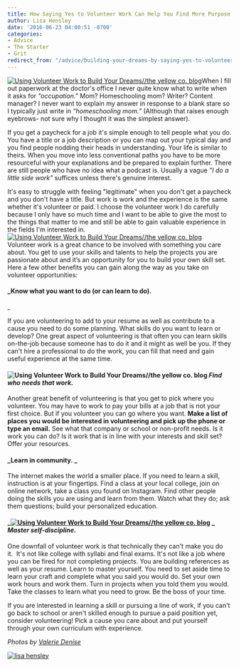 ```yaml
---
title: How Saying Yes to Volunteer Work Can Help You Find More Purpose
author: Lisa Hensley
date: '2016-06-23 04:00:51 -0700'
categories:
- Advice
- The Starter
- Grit
redirect_from: "/advice/building-your-dreams-by-saying-yes-to-volunteer-work/"
---
```


[![Using Volunteer Work to Build Your Dreams//the yellow co. blog](http://yellowconference.com/wp-content/uploads/2016/06/ValerieDenisePhotos-34.jpg)](http://yellowconference.com/wp-content/uploads/2016/06/ValerieDenisePhotos-34.jpg)When I fill out paperwork at the doctor's office I never quite know what to write when it asks for _"occupation."_ Mom? Homeschooling mom? Writer? Content manager? I never want to explain my answer in response to a blank stare so I typically just write in _“homeschooling mom.”_ (Although that raises enough eyebrows- not sure why I thought it was the simplest answer).

If you get a paycheck for a job it's simple enough to tell people what you do. You have a title or a job description or you can map out your typical day and you find people nodding their heads in understanding. Your life is similar to theirs. When you move into less conventional paths you have to be more resourceful with your explanations and be prepared to explain further. There are still people who have no idea what a podcast is. Usually a vague _"I do a little side work"_ suffices unless there's genuine interest. 

It's easy to struggle with feeling "legitimate" when you don't get a paycheck and you don't have a title. But work is work and the experience is the same whether it's volunteer or paid. I choose the volunteer work I do carefully because I only have so much time and I want to be able to give the most to the things that matter to me and still be able to gain valuable experience in the fields I'm interested in. [![Using Volunteer Work to Build Your Dreams//the yellow co. blog](http://yellowconference.com/wp-content/uploads/2016/06/ValerieDenisePhotos-31.jpg)](http://yellowconference.com/wp-content/uploads/2016/06/ValerieDenisePhotos-31.jpg) Volunteer work is a great chance to be involved with something you care about. You get to use your skills and talents to help the projects you are passionate about and it’s an opportunity for you to build your own skill set. Here a few other benefits you can gain along the way as you take on volunteer opportunities: 

#### _Know what you want to do (or can learn to do).  
_

If you are volunteering to add to your resume as well as contribute to a cause you need to do some planning. What skills do you want to learn or develop? One great aspect of volunteering is that often you can learn skills on-the-job because someone has to do it and it might as well be you. If they can't hire a professional to do the work, you can fill that need and gain useful experience at the same time. 

#### ![Using Volunteer Work to Build Your Dreams//the yellow co. blog](http://yellowconference.com/wp-content/uploads/2016/06/ValerieDenisePhotos-5.jpg) _Find who needs that work._

Another great benefit of volunteering is that you get to pick where you volunteer. You may have to work to pay your bills at a job that is not your first choice. But if you volunteer you can go where you want. **Make a list of places you would be interested in volunteering and pick up the phone or type an email.** See what that company or school or non-profit needs. Is it work you can do? Is it work that is in line with your interests and skill set? Offer your resources. 

#### _Learn in community. _

The internet makes the world a smaller place. If you need to learn a skill, instruction is at your fingertips. Find a class at your local college, join on online network, take a class you found on Instagram. Find other people doing the skills you are using and learn from them. Watch what they do; ask them questions; build your personalized education. 

#### _[![Using Volunteer Work to Build Your Dreams//the yellow co. blog](http://yellowconference.com/wp-content/uploads/2016/06/ValerieDenisePhotos-26.jpg)](http://yellowconference.com/wp-content/uploads/2016/06/ValerieDenisePhotos-26.jpg) _ _Master self-discipline._

One downfall of volunteer work is that technically they can't make you do it.  It's not like college with syllabi and final exams. It's not like a job where you can be fired for not completing projects. You are building references as well as your resume. Learn to master yourself. You need to set aside time to learn your craft and complete what you said you would do. Set your own work hours and work them. Turn in projects when you told them you would. Take the classes to learn what you need to grow. Be the boss of your time.

If you are interested in learning a skill or pursuing a line of work, if you can't go back to school or aren't skilled enough to pursue a paid position yet, consider volunteering! Pick a cause you care about and put yourself through your own curriculum with experience. 

_Photos by [Valerie Denise](http://www.valeriedenisephotos.com/)_

[![lisa hensley](http://yellowconference.com/wp-content/uploads/2016/06/LISAHENSLEY.jpg)](http://www.lisahensley.me/blog/)
